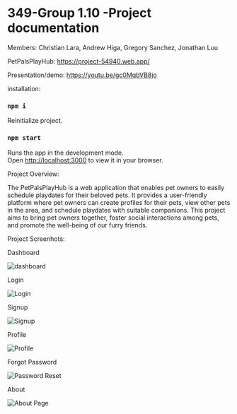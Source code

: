 # 349-Group 1.10 -Project documentation
Members:
Christian Lara, Andrew Higa, Gregory Sanchez, Jonathan Luu


PetPalsPlayHub: 
https://project-54940.web.app/

Presentation/demo:
https://youtu.be/gc0MqbVB8jo

installation:
### `npm i`

Reinitialize project.

### `npm start`
Runs the app in the development mode.\
Open [http://localhost:3000](http://localhost:3000) to view it in your browser.



Project Overview:

The PetPalsPlayHub is a web application that enables pet owners to easily schedule playdates for their beloved pets. It provides a user-friendly platform where pet owners can create profiles for their pets, view other pets in the area, and schedule playdates with suitable companions. This project aims to bring pet owners together, foster social interactions among pets, and promote the well-being of our furry friends.


Project Screenhots:


Dashboard


![dashboard](https://github.com/gls1993/349-Group-Project/assets/14078583/843c732d-add4-4593-b457-f5ca1acf58fa)



Login


![Login](https://github.com/gls1993/349-Group-Project/assets/14078583/8cf1a479-6a93-42ea-9843-8276ae2c2d0e)



Signup


![Signup](https://github.com/gls1993/349-Group-Project/assets/14078583/50f9dd4e-c034-4713-a1bc-cbea900423be)


Profile


![Profile](https://github.com/gls1993/349-Group-Project/assets/14078583/5d67f76b-2216-4307-b71f-42fab5ca12ce)


Forgot Password

![Password Reset](https://github.com/gls1993/349-Group-Project/assets/14078583/30bfefdd-3729-46f5-b0c0-965ef0c58209)

About

![About Page](https://github.com/gls1993/349-Group-Project/assets/14078583/5a2b29eb-31a8-4029-9608-02604fea0614)


